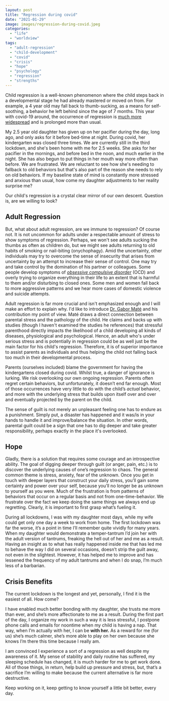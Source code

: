```yaml
---
layout: post
title: "Regression during covid"
date: "2021-01-29"
image: images/regression-during-covid.jpeg
categories: 
  - "life"
  - "worldview"
tags: 
  - "adult-regression"
  - "child-development"
  - "covid"
  - "crisis"
  - "hope"
  - "psychology"
  - "regression"
  - "strengths"
---
```


Child regression is a well-known phenomenon where the child steps back in a developmental stage he had already mastered or moved on from. For example, a 4 year old may fall back to thumb-sucking, as a means for self-soothing, a behavior he left behind since the age of 7 months. This year with covid-19 around, the occurrence of regression is [much more widespread](https://www.webmd.com/lung/news/20200715/pandemic-causing-kids-to-regress-experts-say) and is prolonged more than usual.

My 2.5 year old daughter has given up on her pacifier during the day, long ago, and only asks for it before bed-time at night. During covid, her kindergarten was closed three times. We are currently still in the third lockdown, and she's been home with me for 2.5 weeks. She asks for her pacifier in the mornings, and before bed in the noon, and much earlier in the night. She has also begun to put things in her mouth way more often than before. We are frustrated. We are reluctant to see how she's needing to fallback to old behaviors but that's also part of the reason she needs to rely on old behaviors. If my baseline state of mind is constantly more stressed and anxious than usual, how come my daughter adjustments to her reality surprise me?

Our child's regression is a crystal clear mirror of our own descent. Question is, are we willing to look?

## Adult Regression

But, what about adult regression, are we immune to regression? Of course not. It is not uncommon for adults under a respectable amount of stress to show symptoms of regression. Perhaps, we won't see adults sucking the thumbs as often as children do, but we might see adults returning to old habits of smoking or nail-biting (onychophagy). Amid the uncertainty, other individuals may try to overcome the sense of insecurity that arises from uncertainty by an attempt to increase their sense of control. One may try and take control by the domination of his partner or colleagues. Some people develop symptoms of _[obsessive compulsive disorder](https://www.psychiatry.org/patients-families/ocd/what-is-obsessive-compulsive-disorder)_ (OCD) and overly trying to organize everything in their life to an extent that is harmful to them and/or disturbing to closed ones. Some men and women fall back to more aggressive patterns and we hear more cases of domestic violence and suicide attempts.

Adult regression is far more crucial and isn't emphasized enough and I will make an effort to explain why. I'd like to introduce [Dr. Gabor Maté](https://drgabormate.com/) and his contribution my point of view. Maté draws a direct connection between parental stress and the pathology of the child. He claims and backs up with studies (though I haven't examined the studies he references) that stressful parenthood directly impacts the likelihood of a child developing all kinds of diseases, physiological and psychological. Hence, an adult who's under serious stress and is potentially in regression could be as well just be the main factor for his child's regression. Therefore, it is of superior importance to assist parents as individuals and thus helping the child not falling back too much in their developmental process.

Parents (ourselves included) blame the government for having the kindergartens closed during covid. Whilst true, a danger of ignorance is lurking. We risk overlooking our own ongoing regression. Parents often regret certain behaviors, but unfortunately, it doesn’t end far enough. Most of those occurrences have very little to do with the child’s _actual_ behavior, and more with the underlying stress that builds upon itself over and over and eventually projected by the parent on the child.

The sense of guilt is not merely an unpleasant feeling one has to endure as a punishment. Simply put, a disaster has happened and it was/is in your hands to handle it and improve/balance the situation. In other words, parental guilt could be a sign that one has to dig deeper and take greater responsibility, perhaps exactly in the place it's overlooked.

## Hope

Gladly, there is a solution that requires some courage and an introspective ability. The goal of digging deeper through guilt (or anger, pain, etc.) is to discover the underlying causes of one’s regression to chaos. The general common theme is stress, anxiety, fear of the unknown. Once you get in touch with deeper layers that construct your daily stress, you’ll gain some certainty and power over your self, because you’ll no longer be as unknown to yourself as you were. Much of the frustration is from patterns of behaviors that occur on a regular basis and not from one-time-behavior. We frustrate over the fact we keep doing the same things we always end up regretting. Clearly, it is important to first grasp what’s fueling it.

During all lockdowns, I was with my daughter most days, while my wife could get only one day a week to work from home. The first lockdown was far the worse, it’s a point in time I’ll remember quite vividly for many years. When my daughter would demonstrate a temper-tantrum I’d join her with the adult version of tantrums, freaking the hell out of her and me as a result. Having an insight as to what has really happened inside me that has led me to behave the way I did on several occasions, doesn’t strip the guilt away, not even in the slightest. However, it has helped me to improve and has lessened the frequency of my adult tantrums and when I do snap, I’m much less of a barbarian.

## Crisis Benefits

The current lockdown is the longest and yet, personally, I find it is the easiest of all. How come?

I have enabled much better bonding with my daughter, she trusts me more than ever, and she’s more affectionate to me as a result. During the first part of the day, I organize my work in such a way it is less stressful, I postpone phone calls and emails for noontime when my child is having a nap. That way, when I’m actually with her, I can be **with her.** As a reward for me (for us) she’s much calmer, she’s more able to play on her own because she knows I’m there this time because I really am.

I am convinced I experience a sort of a regression as well despite my awareness of it. My sense of stability and daily routine has suffered, my sleeping schedule has changed, it is much harder for me to get work done. All of those things, in return, help build up pressure and stress, but, that’s a sacrifice I’m willing to make because the current alternative is far more destructive.

Keep working on it, keep getting to know yourself a little bit better, every day.
